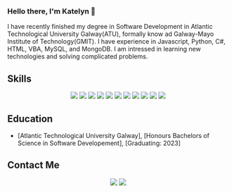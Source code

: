 ### Hello there, I'm Katelyn 👋
I have recently finished my degree in Software Development in Atlantic Technological University Galway(ATU), formally know ad Galway-Mayo Institute of Technology(GMIT). I have experience in Javascript, Python, C#, HTML, VBA, MySQL, and MongoDB. I am intressed in learning new technologies and solving complicated problems.


## Skills
<p align="center">
  <img src="https://img.shields.io/badge/JavaScript-Intermediate-green?style=flat&logo=javascript&logoColor=white">
  <img src="https://img.shields.io/badge/Python-Intermediate-green?style=flat&logo=python&logoColor=white">
  <img src="https://img.shields.io/badge/Unity-Intermediate-green?style=flat&logo=unity&logoColor=white">
  <img src="https://img.shields.io/badge/React-Intermediate-green?style=flat&logo=react&logoColor=white">
  <img src="https://img.shields.io/badge/VBA-Intermediate-green?style=flat&logo=Microsoft-Excel&logoColor=white">
  <img src="https://img.shields.io/badge/HTML-Intermediate-green?style=flat&logo=html5&logoColor=white">
  <img src="https://img.shields.io/badge/MySQL-Intermediate-green?style=flat&logo=mysql&logoColor=white">
  <img src="https://img.shields.io/badge/C%2FC%2B%2B-Beginner-orange?style=flat&logo=c%2B%2B&logoColor=white">
  <img src="https://img.shields.io/badge/C%23-Beginner-orange?style=flat&logo=c-sharp&logoColor=white">
  <img src="https://img.shields.io/badge/MongoDB-Beginner-orange?style=flat&logo=mongodb&logoColor=white">
  <img src="https://img.shields.io/badge/Ruby-Beginner-orange?style=flat&logo=ruby&logoColor=white">
  

</p>


## Education

- [Atlantic Technological University Galway], [Honours Bachelors of Science in Software Developement], [Graduating: 2023]

## Contact Me 
<p align="center">
  <a href="https://www.linkedin.com/in/katelynxgraham/" alt="Linkedin"><img src="https://img.shields.io/badge/-LinkedIn-blue?style=flat-square&logo=linkedin&logoColor=white" /></a>
  <a href="mailto:katelynxgraham@gmail.com" alt="Email"><img src="https://img.shields.io/badge/-Email-blue?style=flat-square&logo=gmail&logoColor=white" /></a>
</p>


